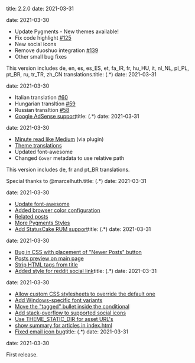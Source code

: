 title: 2.2.0
date: 2021-03-31

date: 2021-03-30

- Update Pygments - New themes available!
- Fix code highlight [#125](https://github.com/alexandrevicenzi/Flex/pull/125)
- New social icons
- Remove duoshuo integration [#139](https://github.com/alexandrevicenzi/Flex/pull/139)
- Other small bug fixes

This version includes de, en, es, es_ES, et, fa_IR, fr, hu_HU, it, nl_NL, pl_PL, pt_BR, ru, tr_TR, zh_CN translations.title: (.*)
date: 2021-03-31

date: 2021-03-30

- Italian translation [#60](https://github.com/alexandrevicenzi/Flex/issues/60)
- Hungarian transltion [#59](https://github.com/alexandrevicenzi/Flex/issues/59)
- Russian transltion [#58](https://github.com/alexandrevicenzi/Flex/issues/58)
- [Google AdSense support](https://github.com/alexandrevicenzi/Flex/issues/47)title: (.*)
date: 2021-03-31

date: 2021-03-30

- [Minute read like Medium](https://github.com/alexandrevicenzi/Flex/issues/48) (via plugin)
- [Theme translations](https://github.com/alexandrevicenzi/Flex/wiki/Translation-support)
- Updated font-awesome
- Changed `Cover` metadata to use relative path

This version includes de, fr and pt_BR translations.

Special thanks to @marcelhuth.title: (.*)
date: 2021-03-31

date: 2021-03-30

- [Update font-awesome](https://github.com/alexandrevicenzi/Flex/issues/31)
- [Added browser color configuration](https://github.com/alexandrevicenzi/Flex/pull/34)
- [Related posts](https://github.com/alexandrevicenzi/Flex/pull/27)
- [More Pygments Styles](https://github.com/alexandrevicenzi/Flex/issues/38)
- [Add StatusCake RUM support](https://github.com/alexandrevicenzi/Flex/issues/16)title: (.*)
date: 2021-03-31

date: 2021-03-30

- [Bug in CSS with placement of "Newer Posts" button](https://github.com/alexandrevicenzi/Flex/issues/21)
- [Posts preview on main page](https://github.com/alexandrevicenzi/Flex/issues/14)
- [Strip HTML tags from title](https://github.com/alexandrevicenzi/Flex/pull/25)
- [Added style for reddit social link](https://github.com/alexandrevicenzi/Flex/pull/23)title: (.*)
date: 2021-03-31

date: 2021-03-30

- [Allow custom CSS stylesheets to override the default one](https://github.com/alexandrevicenzi/Flex/pull/9)
- [Add Windows-specific font variants](https://github.com/alexandrevicenzi/Flex/pull/8)
- [Move the "tagged" bullet inside the conditional](https://github.com/alexandrevicenzi/Flex/pull/7)
- [Add stack-overflow to supported social icons](https://github.com/alexandrevicenzi/Flex/pull/6)
- [Use THEME_STATIC_DIR for asset URL's](https://github.com/alexandrevicenzi/Flex/pull/5)
- [show summary for articles in index.html](https://github.com/alexandrevicenzi/Flex/pull/4)
- [Fixed email icon bug](https://github.com/alexandrevicenzi/Flex/pull/3)title: (.*)
date: 2021-03-31

date: 2021-03-30

First release.
